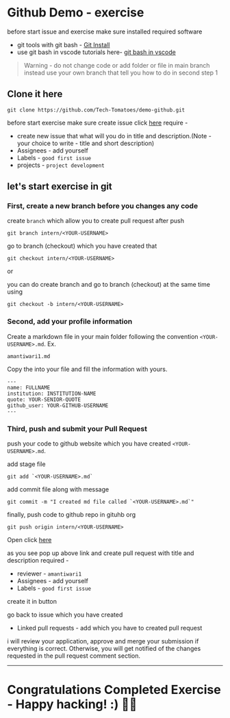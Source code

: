 # Github Demo - exercise

before start issue and exercise make sure installed required software

- git tools with git bash - [Git Install](https://www.atlassian.com/git/tutorials/install-git)
- use git bash in vscode tutorials here- [git bash in vscode](https://www.geeksforgeeks.org/how-to-integrate-git-bash-with-visual-studio-code/)

> Warning - do not change code or add folder or file in main branch instead use your own branch that tell you how to do in second step 1

## Clone it here

```shell
git clone https://github.com/Tech-Tomatoes/demo-github.git
```

before start exercise make sure create issue click [here](https://github.com/Tech-Tomatoes/demo-github/issues)
require -

- create new issue that what will you do in title and description.(Note - your choice to write - title and short description)
- Assignees - add yourself
- Labels - `good first issue`
- projects - `project development`

## let's start exercise in git

### First, create a new branch before you changes any code

create `branch` which allow you to create pull request after push

```shell
git branch intern/<YOUR-USERNAME>
```

go to branch (checkout) which you have created that

```shell
git checkout intern/<YOUR-USERNAME>
```

or

you can do create branch and go to branch (checkout) at the same time using

```
git checkout -b intern/<YOUR-USERNAME>
```

### Second, add your profile information

Create a markdown file in your main folder following the convention `<YOUR-USERNAME>.md`. Ex.

```filename
amantiwari1.md
```

Copy the into your file and fill the information with yours.

```
---
name: FULLNAME
institution: INSTITUTION-NAME
quote: YOUR-SENIOR-QUOTE
github_user: YOUR-GITHUB-USERNAME
---
```

### Third, push and submit your Pull Request

push your code to github website which you have created `<YOUR-USERNAME>.md`.

add stage file

```
git add `<YOUR-USERNAME>.md`
```

add commit file along with message

```
git commit -m "I created md file called `<YOUR-USERNAME>.md`"
```

finally, push code to github repo in gituhb org

```
git push origin intern/<YOUR-USERNAME>
```

Open click [here](https://github.com/Tech-Tomatoes/demo-github)

as you see pop up above link and create pull request with title and description
required -

- reviewer - `amantiwari1`
- Assignees - add yourself
- Labels - `good first issue`

create it in button

go back to issue which you have created

- Linked pull requests - add which you have to created pull request

i will review your application, approve and merge your submission if everything is correct. Otherwise, you will get notified of the changes requested in the pull request comment section.

---

# Congratulations Completed Exercise - Happy hacking! :) 🎉🎉
